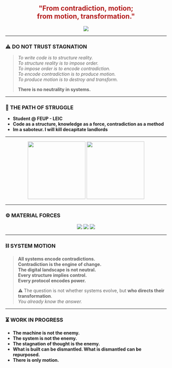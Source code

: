<div align="center">
  <h2 align="center" style="color:#b31b1b">"From contradiction, motion;<br> from motion, transformation." </h2>
  <img src="https://komarev.com/ghpvc/?username=xicccp&color=red&style=for-the-badge">
</div>

---

### ⚠ **DO NOT TRUST STAGNATION**
> _To write code is to structure reality._  
> _To structure reality is to impose order._  
> _To impose order is to encode contradiction._  
> _To encode contradiction is to produce motion._  
> _To produce motion is to destroy and transform._  
>  
> **There is no neutrality in systems.**  

---

### 🔻 **THE PATH OF STRUGGLE**
- **Student @ FEUP - LEIC**  
- **Code as a structure, knowledge as a force, contradiction as a method**  
- **Im a saboteur. I will kill decapitate landlords**  

---

<div align="center">
  <img height="180em" src="https://github-readme-stats.vercel.app/api?username=xicccp&show_icons=true&theme=dark&include_all_commits=true&count_private=true"/>
  <img height="180em" src="https://github-readme-stats.vercel.app/api/top-langs/?username=xicccp&layout=compact&langs_count=7&theme=dark"/>   
</div>

---

### ⚙ **MATERIAL FORCES**
<p align="center">
  <img src="https://img.shields.io/badge/OS-Linux-red?style=flat&logo=linux&logoColor=white">
  <img src="https://img.shields.io/badge/Tools-Git-darkred?style=flat&logo=git&logoColor=white">
  <img src="https://img.shields.io/badge/Editor-VS_Code-gray?style=flat&logo=visual-studio-code&logoColor=white">
</p>

---

### **⛓ SYSTEM MOTION**
> **All systems encode contradictions.**  
> **Contradiction is the engine of change.**  
> **The digital landscape is not neutral.**  
> **Every structure implies control.**  
> **Every protocol encodes power.**  
>  
> ⚠ The question is not whether systems evolve, but **who directs their transformation**.  
> _You already know the answer._  

---

### **⏳ WORK IN PROGRESS**
- **The machine is not the enemy.**  
- **The system is not the enemy.**  
- **The stagnation of thought is the enemy.**  
- **What is built can be dismantled. What is dismantled can be repurposed.**  
- **There is only motion.**